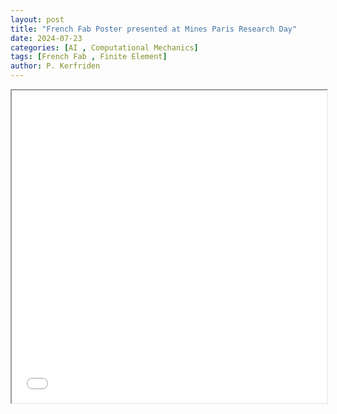 ```yaml
---
layout: post
title: "French Fab Poster presented at Mines Paris Research Day"
date: 2024-07-23
categories: [AI , Computational Mechanics]
tags: [French Fab , Finite Element]
author: P. Kerfriden
---
```


<!-- <embed src="/blog/assets/images/poster_french_fab.pdf" width="600" height="400" type="application/pdf"> -->

<iframe src="/blog/assets/images/poster_french_fab.pdf" width="100%" height="500px">
</iframe>
